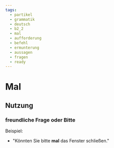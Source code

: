 ```yaml
---
tags:
  - partikel
  - grammatik
  - deutsch
  - b2_2
  - mal
  - aufforderung
  - befehl
  - ermunterung
  - aussagen
  - fragen
  - ready
---
```


# Mal

## Nutzung

### freundliche Frage oder Bitte  

Beispiel:  

- "Könnten Sie bitte **mal** das Fenster schließen."  

